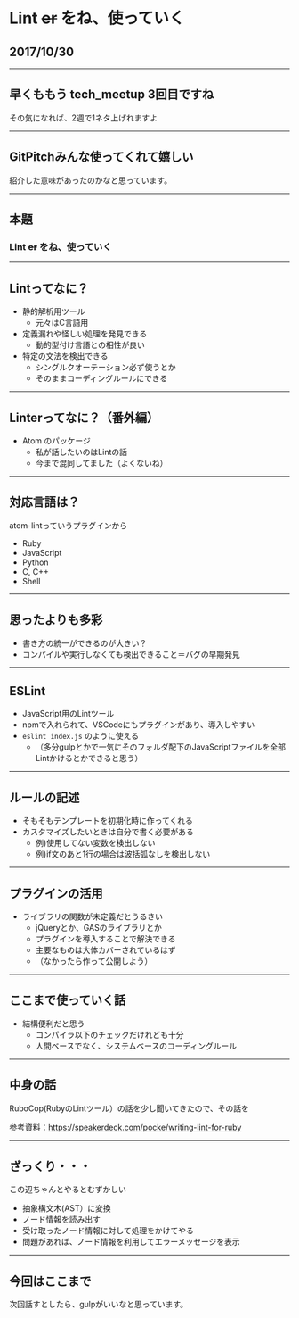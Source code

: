 # Lint ~~er~~ をね、使っていく
## 2017/10/30

---

## 早くももう tech_meetup 3回目ですね
その気になれば、2週で1ネタ上げれますよ

---

## GitPitchみんな使ってくれて嬉しい
紹介した意味があったのかなと思っています。

---

## 本題
### Lint ~~er~~ をね、使っていく

---

## Lintってなに？
- 静的解析用ツール
  - 元々はC言語用
- 定義漏れや怪しい処理を発見できる
  - 動的型付け言語との相性が良い
- 特定の文法を検出できる
  - シングルクオーテーション必ず使うとか
  - そのままコーディングルールにできる

---

## Linterってなに？（番外編）
- Atom のパッケージ
  - 私が話したいのはLintの話
  - 今まで混同してました（よくないね）

---

## 対応言語は？
atom-lintっていうプラグインから
- Ruby
- JavaScript
- Python
- C, C++
- Shell

--- 

## 思ったよりも多彩
- 書き方の統一ができるのが大きい？
- コンパイルや実行しなくても検出できること＝バグの早期発見

---

## ESLint
- JavaScript用のLintツール
- npmで入れられて、VSCodeにもプラグインがあり、導入しやすい
- `eslint index.js` のように使える
  - （多分gulpとかで一気にそのフォルダ配下のJavaScriptファイルを全部Lintかけるとかできると思う）

---

## ルールの記述
- そもそもテンプレートを初期化時に作ってくれる
- カスタマイズしたいときは自分で書く必要がある
  - 例)使用してない変数を検出しない
  - 例)if文のあと1行の場合は波括弧なしを検出しない

---

## プラグインの活用
- ライブラリの関数が未定義だとうるさい
  - jQueryとか、GASのライブラリとか
  - プラグインを導入することで解決できる
  - 主要なものは大体カバーされているはず
  - （なかったら作って公開しよう）

---

## ここまで使っていく話
- 結構便利だと思う
  - コンパイラ以下のチェックだけれども十分
  - 人間ベースでなく、システムベースのコーディングルール

---

## 中身の話

RuboCop(RubyのLintツール）の話を少し聞いてきたので、その話を

参考資料：https://speakerdeck.com/pocke/writing-lint-for-ruby

---

## ざっくり・・・
この辺ちゃんとやるとむずかしい
- 抽象構文木(AST）に変換
- ノード情報を読み出す
- 受け取ったノード情報に対して処理をかけてやる
- 問題があれば、ノード情報を利用してエラーメッセージを表示

---

## 今回はここまで

次回話すとしたら、gulpがいいなと思っています。
